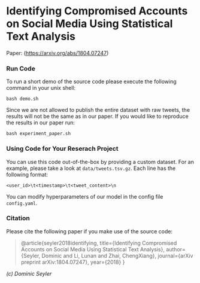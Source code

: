 # Identifying Compromised Accounts on Social Media Using Statistical Text Analysis

Paper: (https://arxiv.org/abs/1804.07247)

### Run Code

To run a short demo of the source code please execute the following command in your unix shell:

`bash demo.sh`

Since we are not allowed to publish the entire dataset with raw tweets, the results will not be 
the same as in our paper. If you would like to reproduce the results in our paper run:

`bash experiment_paper.sh`

### Using Code for Your Reserach Project

You can use this code out-of-the-box by providing a custom dataset. For an example, 
please take a look at `data/tweets.tsv.gz`. Each line has the following format:

`<user_id>\t<timestamp>\t<tweet_content>\n`

You can modify hyperparameters of our model in the config file `config.yaml`.

### Citation
Please cite the following paper if you make use of the source code:
>@article{seyler2018identifying,
  title={Identifying Compromised Accounts on Social Media Using Statistical Text Analysis},
  author={Seyler, Dominic and Li, Lunan and Zhai, ChengXiang},
  journal={arXiv preprint arXiv:1804.07247},
  year={2018}
}

*(c) Dominic Seyler*